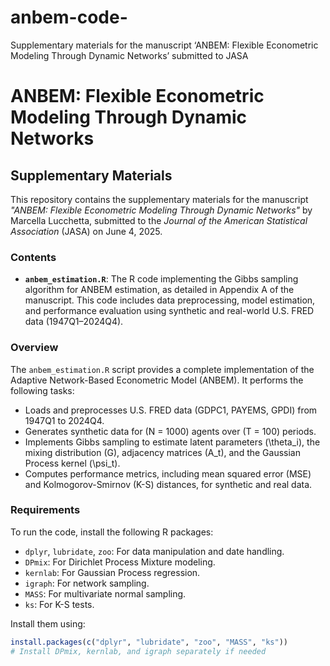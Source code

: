 # anbem-code-
Supplementary materials for the manuscript ‘ANBEM: Flexible Econometric Modeling Through Dynamic Networks’ submitted to JASA
# ANBEM: Flexible Econometric Modeling Through Dynamic Networks

## Supplementary Materials

This repository contains the supplementary materials for the manuscript *"ANBEM: Flexible Econometric Modeling Through Dynamic Networks"* by Marcella Lucchetta, submitted to the *Journal of the American Statistical Association* (JASA) on June 4, 2025.

### Contents
- **`anbem_estimation.R`**: The R code implementing the Gibbs sampling algorithm for ANBEM estimation, as detailed in Appendix A of the manuscript. This code includes data preprocessing, model estimation, and performance evaluation using synthetic and real-world U.S. FRED data (1947Q1–2024Q4).

### Overview
The `anbem_estimation.R` script provides a complete implementation of the Adaptive Network-Based Econometric Model (ANBEM). It performs the following tasks:
- Loads and preprocesses U.S. FRED data (GDPC1, PAYEMS, GPDI) from 1947Q1 to 2024Q4.
- Generates synthetic data for \(N = 1000\) agents over \(T = 100\) periods.
- Implements Gibbs sampling to estimate latent parameters \(\theta_i\), the mixing distribution \(G\), adjacency matrices \(A_t\), and the Gaussian Process kernel \(\psi_t\).
- Computes performance metrics, including mean squared error (MSE) and Kolmogorov-Smirnov (K-S) distances, for synthetic and real data.

### Requirements
To run the code, install the following R packages:
- `dplyr`, `lubridate`, `zoo`: For data manipulation and date handling.
- `DPmix`: For Dirichlet Process Mixture modeling.
- `kernlab`: For Gaussian Process regression.
- `igraph`: For network sampling.
- `MASS`: For multivariate normal sampling.
- `ks`: For K-S tests.

Install them using:
```R
install.packages(c("dplyr", "lubridate", "zoo", "MASS", "ks"))
# Install DPmix, kernlab, and igraph separately if needed
